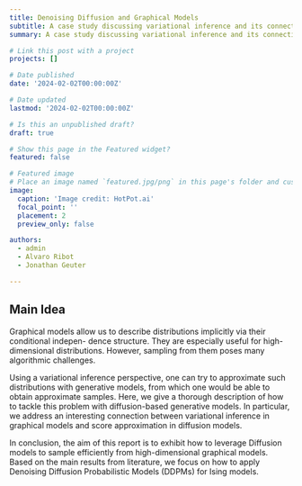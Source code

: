 ```yaml
---
title: Denoising Diffusion and Graphical Models
subtitle: A case study discussing variational inference and its connections to score approximation.
summary: A case study discussing variational inference and its connections to score approximation. 

# Link this post with a project
projects: []

# Date published
date: '2024-02-02T00:00:00Z'

# Date updated
lastmod: '2024-02-02T00:00:00Z'

# Is this an unpublished draft?
draft: true

# Show this page in the Featured widget?
featured: false

# Featured image
# Place an image named `featured.jpg/png` in this page's folder and customize its options here.
image:
  caption: 'Image credit: HotPot.ai'
  focal_point: ''
  placement: 2
  preview_only: false

authors:
  - admin
  - Alvaro Ribot
  - Jonathan Geuter

---
```


## Main Idea

Graphical models allow us to describe distributions implicitly via their conditional indepen-
dence structure. They are especially useful for high-dimensional distributions. However, sampling
from them poses many algorithmic challenges.

Using a variational inference perspective, one can try to approximate such distributions with
generative models, from which one would be able to obtain approximate samples. Here, we give
a thorough description of how to tackle this problem with diffusion-based generative models.
In particular, we address an interesting connection between variational inference in graphical
models and score approximation in diffusion models.

In conclusion, the aim of this report is to exhibit how to leverage Diffusion models to sample
efficiently from high-dimensional graphical models. Based on the main results from literature, we focus
on how to apply Denoising Diffusion Probabilistic Models (DDPMs) for Ising models.
